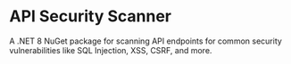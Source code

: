 ﻿# API Security Scanner
A .NET 8 NuGet package for scanning API endpoints for common security vulnerabilities like SQL Injection, XSS, CSRF, and more.
